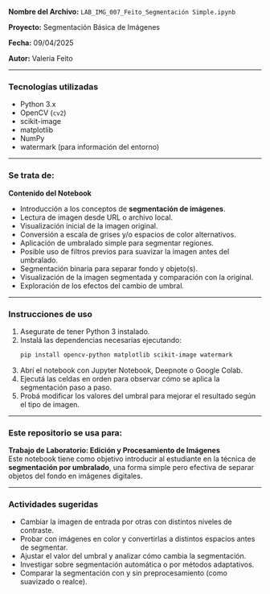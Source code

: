 **Nombre del Archivo:** `LAB_IMG_007_Feito_Segmentación Simple.ipynb`  

**Proyecto:** Segmentación Básica de Imágenes  

**Fecha:** 09/04/2025  

**Autor:** Valeria Feito  

---

### Tecnologías utilizadas
- Python 3.x  
- OpenCV (`cv2`)  
- scikit-image  
- matplotlib  
- NumPy  
- watermark (para información del entorno)  

---

### Se trata de:
**Contenido del Notebook**
- Introducción a los conceptos de **segmentación de imágenes**.
- Lectura de imagen desde URL o archivo local.
- Visualización inicial de la imagen original.
- Conversión a escala de grises y/o espacios de color alternativos.
- Aplicación de umbralado simple para segmentar regiones.
- Posible uso de filtros previos para suavizar la imagen antes del umbralado.
- Segmentación binaria para separar fondo y objeto(s).
- Visualización de la imagen segmentada y comparación con la original.
- Exploración de los efectos del cambio de umbral.

---

### Instrucciones de uso
1. Asegurate de tener Python 3 instalado.  
2. Instalá las dependencias necesarias ejecutando:  
   ```bash
   pip install opencv-python matplotlib scikit-image watermark
   ```  
3. Abrí el notebook con Jupyter Notebook, Deepnote o Google Colab.  
4. Ejecutá las celdas en orden para observar cómo se aplica la segmentación paso a paso.  
5. Probá modificar los valores del umbral para mejorar el resultado según el tipo de imagen.

---

### Este repositorio se usa para:
**Trabajo de Laboratorio: Edición y Procesamiento de Imágenes**  
Este notebook tiene como objetivo introducir al estudiante en la técnica de **segmentación por umbralado**, una forma simple pero efectiva de separar objetos del fondo en imágenes digitales.

---

### Actividades sugeridas
- Cambiar la imagen de entrada por otras con distintos niveles de contraste.
- Probar con imágenes en color y convertirlas a distintos espacios antes de segmentar.
- Ajustar el valor del umbral y analizar cómo cambia la segmentación.
- Investigar sobre segmentación automática o por métodos adaptativos.
- Comparar la segmentación con y sin preprocesamiento (como suavizado o realce).

